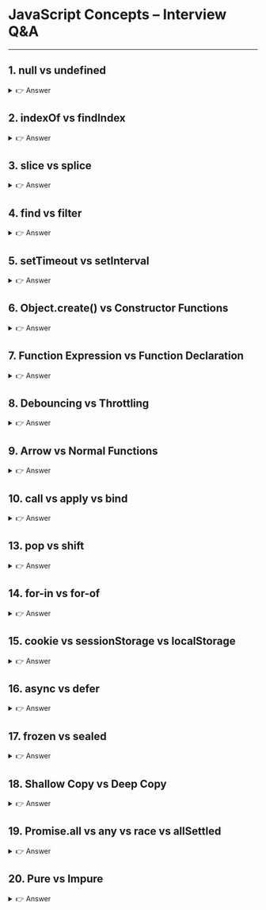 # JavaScript Concepts – Interview Q&A

---

## 1. null vs undefined
<details><summary>👉 Answer</summary>

- **null** → Intentional absence of value (assigned by developer).  
- **undefined** → Default value of uninitialized variables.  

```js
let a;
console.log(a); // undefined

let b = null;
console.log(b); // null
```
</details>

## 2. indexOf vs findIndex
<details><summary>👉 Answer</summary>
indexOf → Works on primitive values, returns index or -1.

findIndex → Uses callback, works with objects/conditions.

```js

const arr = [10, 20, 30];

console.log(arr.indexOf(20)); // 1
console.log(arr.findIndex(x => x > 15)); // 1
```
</details>

## 3. slice vs splice
<details><summary>👉 Answer</summary>
slice(start, end) → Returns shallow copy, does not modify original.

splice(start, deleteCount, ...items) → Modifies original array.

```js

const arr = [1, 2, 3, 4];

console.log(arr.slice(1, 3)); // [2,3]
console.log(arr);             // [1,2,3,4]

console.log(arr.splice(1, 2)); // [2,3]
console.log(arr);              // [1,4]
```

</details>

## 4. find vs filter
<details><summary>👉 Answer</summary>
find → Returns first matching element.

filter → Returns all matching elements (array).


```js
const nums = [5, 10, 15, 20];

console.log(nums.find(n => n > 10));   // 15
console.log(nums.filter(n => n > 10)); // [15,20]
```

</details>

## 5. setTimeout vs setInterval
<details><summary>👉 Answer</summary>
setTimeout → Runs once after delay.

setInterval → Runs repeatedly with delay interval.

```js

setTimeout(() => console.log("Runs once"), 1000);

setInterval(() => console.log("Runs every second"), 1000);
```

</details>

## 6. Object.create() vs Constructor Functions
<details><summary>👉 Answer</summary>
Object.create(proto) → Creates new object with prototype.

Constructor Function → Uses new keyword to create objects.

```js

// Object.create
const proto = { greet() { console.log("Hello"); } };
const obj = Object.create(proto);
obj.greet(); // Hello

// Constructor function
function Person(name) { this.name = name; }
Person.prototype.say = function() { console.log(this.name); };
const p = new Person("John");
p.say(); // John
```
</details>

## 7. Function Expression vs Function Declaration
<details><summary>👉 Answer</summary>
Declaration → Hoisted, can be used before definition.

Expression → Not hoisted, assigned to variable.

```js

sayHi(); // works
function sayHi() { console.log("Hi"); }

// sayHello(); // Error
const sayHello = function() { console.log("Hello"); };
```
</details>

## 8. Debouncing vs Throttling
<details><summary>👉 Answer</summary>
Debounce → Run function only after certain delay without new calls.

Throttle → Run function at fixed interval, ignoring extra calls.


```js
// Debounce (e.g., search input)
function debounce(fn, delay) {
  let timer;
  return function(...args) {
    clearTimeout(timer);
    timer = setTimeout(() => fn(...args), delay);
  };
}

// Throttle (e.g., scroll)
function throttle(fn, delay) {
  let last = 0;
  return function(...args) {
    let now = Date.now();
    if (now - last >= delay) {
      fn(...args);
      last = now;
    }
  };
}
```
</details>

## 9. Arrow vs Normal Functions
<details><summary>👉 Answer</summary>
Arrow → No this, no arguments, shorter syntax.

Normal → Has own this & arguments.

```js

const obj = {
  normal() { console.log(this); }, // obj
  arrow: () => console.log(this),  // window/global
};

obj.normal();
obj.arrow();
```

</details>

## 10. call vs apply vs bind
<details><summary>👉 Answer</summary>
call → Calls function with this, args comma-separated.

apply → Calls function with this, args as array.

bind → Returns new function with bound this.



function greet(msg) { console.log(msg, this.name); }
const person = { name: "Alice" };

greet.call(person, "Hello");       // Hello Alice
greet.apply(person, ["Hi"]);       // Hi Alice
const fn = greet.bind(person);
fn("Hey");                         // Hey Alice
```

</details>

## 11. let vs const vs var
<details><summary>👉 Answer</summary>
var → Function scope, hoisted.

let → Block scope, no redeclare.

const → Block scope, must initialize, no reassignment.

```js

var x = 1;
let y = 2;
const z = 3;
</details>

## 12. map vs forEach
<details><summary>👉 Answer</summary>
map → Returns new array.

forEach → Iterates, no return.



const nums = [1, 2, 3];

console.log(nums.map(n => n * 2)); // [2,4,6]
console.log(nums.forEach(n => n * 2)); // undefined
```

</details>

## 13. pop vs shift
<details><summary>👉 Answer</summary>
pop → Removes last element.

shift → Removes first element.


```js
const arr = [1,2,3];

console.log(arr.pop());  // 3
console.log(arr.shift()); // 1
```

</details>

## 14. for-in vs for-of
<details><summary>👉 Answer</summary>
for-in → Iterates keys (including inherited).

for-of → Iterates values (iterables only).


```js
const arr = ["a","b","c"];

for (let i in arr) console.log(i);   // 0,1,2
for (let v of arr) console.log(v);   // a,b,c
```

</details>

## 15. cookie vs sessionStorage vs localStorage
<details><summary>👉 Answer</summary>
Cookie → Sent to server, small size (~4KB).

localStorage → Browser only, persists until cleared.

sessionStorage → Browser only, clears on tab close.

```js

localStorage.setItem("name", "Alice");
sessionStorage.setItem("token", "123");
document.cookie = "id=1";
```

</details>

## 16. async vs defer
<details><summary>👉 Answer</summary>
async → Loads script in parallel, executes ASAP.

defer → Loads in parallel, executes after HTML parsing.

```html

<script src="file." async></script>
<script src="file." defer></script>
```

</details>

## 17. frozen vs sealed
<details><summary>👉 Answer</summary>
Object.freeze(obj) → No add/remove/change.

Object.seal(obj) → No add/remove, but can modify existing values.

```js

const obj = { a: 1 };
Object.freeze(obj);
obj.a = 2; // ignored

const obj2 = { b: 1 };
Object.seal(obj2);
obj2.b = 2; // works
```

</details>

## 18. Shallow Copy vs Deep Copy
<details><summary>👉 Answer</summary>
Shallow Copy → Copies top-level, nested objects still reference.

Deep Copy → Full independent copy.


```js
const obj = { x: 1, y: { z: 2 } };

const shallow = { ...obj };
shallow.y.z = 99;
console.log(obj.y.z); // 99 (changed)

const deep = ON.parse(ON.stringify(obj));
deep.y.z = 100;
console.log(obj.y.z); // 99 (safe)
```

</details>

## 19. Promise.all vs any vs race vs allSettled
<details><summary>👉 Answer</summary>
all → Resolves if all succeed, rejects if one fails.

any → Resolves if one succeeds, rejects if all fail.

race → Resolves/rejects with first settled promise.

allSettled → Resolves when all complete (success/fail).

```js
Promise.all([p1, p2]);
Promise.any([p1, p2]);
Promise.race([p1, p2]);
Promise.allSettled([p1, p2]);
```
</details>

## 20. Pure vs Impure
<details><summary>👉 Answer</summary>
Pure Function → Same input → same output, no side effects.

Impure Function → Depends on external state or has side effects.

```js
// Pure
function add(a,b){ return a+b; }

// Impure
let x = 1;
function addToX(y){ return x+y; }
```
</details>
